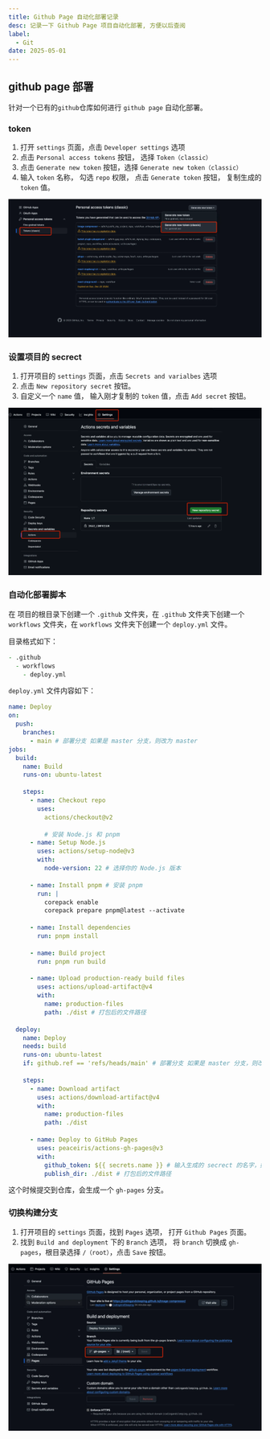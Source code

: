 ```yaml
---
title: Github Page 自动化部署记录
desc: 记录一下 Github Page 项目自动化部署, 方便以后查阅
label:
  - Git
date: 2025-05-01
---
```


## github page 部署

针对一个已有的`github`仓库如何进行 `github page` 自动化部署。

### token

1. 打开 `settings` 页面，点击 `Developer settings` 选项
2. 点击 `Personal access tokens` 按钮， 选择 `Token（classic）`
3. 点击 `Generate new token` 按钮，选择 `Generate new token（classic）`
4. 输入 `token` 名称， 勾选 `repo` 权限， 点击 `Generate token` 按钮， 复制生成的 `token` 值。

![githubtoken-2025-05-01-15-23-55](https://raw.githubusercontent.com/CodingAndSleeping/picgo/master/githubtoken-2025-05-01-15-23-55.webp)

### 设置项目的 secrect

1. 打开项目的 `settings` 页面，点击 `Secrets and varialbes` 选项
2. 点击 `New repository secret` 按钮。
3. 自定义一个 `name` 值， 输入刚才复制的 `token` 值，点击 `Add secret` 按钮。

![compressed](https://raw.githubusercontent.com/CodingAndSleeping/picgo/master/compressed.webp)

### 自动化部署脚本

在 项目的根目录下创建一个 `.github` 文件夹，在 `.github` 文件夹下创建一个 `workflows` 文件夹，在 `workflows` 文件夹下创建一个 `deploy.yml` 文件。

目录格式如下：

```zsh
- .github
  - workflows
    - deploy.yml
```

`deploy.yml` 文件内容如下：

```yml
name: Deploy
on:
  push:
    branches:
      - main # 部署分支 如果是 master 分支，则改为 master
jobs:
  build:
    name: Build
    runs-on: ubuntu-latest

    steps:
      - name: Checkout repo
        uses:
          actions/checkout@v2

          # 安装 Node.js 和 pnpm
      - name: Setup Node.js
        uses: actions/setup-node@v3
        with:
          node-version: 22 # 选择你的 Node.js 版本

      - name: Install pnpm # 安装 pnpm
        run: |
          corepack enable
          corepack prepare pnpm@latest --activate

      - name: Install dependencies
        run: pnpm install

      - name: Build project
        run: pnpm run build

      - name: Upload production-ready build files
        uses: actions/upload-artifact@v4
        with:
          name: production-files
          path: ./dist # 打包后的文件路径

  deploy:
    name: Deploy
    needs: build
    runs-on: ubuntu-latest
    if: github.ref == 'refs/heads/main' # 部署分支 如果是 master 分支，则改为 refs/heads/master

    steps:
      - name: Download artifact
        uses: actions/download-artifact@v4
        with:
          name: production-files
          path: ./dist

      - name: Deploy to GitHub Pages
        uses: peaceiris/actions-gh-pages@v3
        with:
          github_token: ${{ secrets.name }} # 输入生成的 secrect 的名字，如果名字为 GITHUB_TOKEN ，则为 secrets.GITHUB_TOKEN
          publish_dir: ./dist # 打包后的文件路径
```

这个时候提交到仓库，会生成一个 `gh-pages` 分支。

### 切换构建分支

1. 打开项目的 `settings` 页面，找到 `Pages` 选项， 打开 `Github Pages` 页面。
2. 找到 `Build and deployment` 下的 `Branch` 选项， 将 `branch` 切换成 `gh-pages`，根目录选择 `/（root）`，点击 `Save` 按钮。

![selectbranch](https://raw.githubusercontent.com/CodingAndSleeping/picgo/master/selectbranch.webp)
